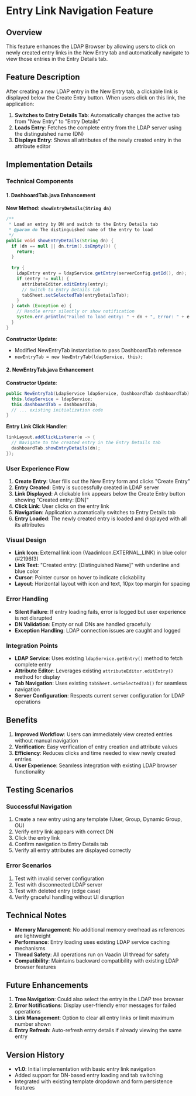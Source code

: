 # Entry Link Navigation Feature

## Overview
This feature enhances the LDAP Browser by allowing users to click on newly created entry links in the New Entry tab and automatically navigate to view those entries in the Entry Details tab.

## Feature Description
After creating a new LDAP entry in the New Entry tab, a clickable link is displayed below the Create Entry button. When users click on this link, the application:

1. **Switches to Entry Details Tab**: Automatically changes the active tab from "New Entry" to "Entry Details"
2. **Loads Entry**: Fetches the complete entry from the LDAP server using the distinguished name (DN)
3. **Displays Entry**: Shows all attributes of the newly created entry in the attribute editor

## Implementation Details

### Technical Components

#### 1. DashboardTab.java Enhancement
**New Method: `showEntryDetails(String dn)`**
```java
/**
 * Load an entry by DN and switch to the Entry Details tab
 * @param dn The distinguished name of the entry to load
 */
public void showEntryDetails(String dn) {
  if (dn == null || dn.trim().isEmpty()) {
    return;
  }
  
  try {
    LdapEntry entry = ldapService.getEntry(serverConfig.getId(), dn);
    if (entry != null) {
      attributeEditor.editEntry(entry);
      // Switch to Entry Details tab
      tabSheet.setSelectedTab(entryDetailsTab);
    }
  } catch (Exception e) {
    // Handle error silently or show notification
    System.err.println("Failed to load entry: " + dn + ", Error: " + e.getMessage());
  }
}
```

**Constructor Update**: 
- Modified NewEntryTab instantiation to pass DashboardTab reference
- `newEntryTab = new NewEntryTab(ldapService, this);`

#### 2. NewEntryTab.java Enhancement
**Constructor Update**:
```java
public NewEntryTab(LdapService ldapService, DashboardTab dashboardTab) {
  this.ldapService = ldapService;
  this.dashboardTab = dashboardTab;
  // ... existing initialization code
}
```

**Entry Link Click Handler**:
```java
linkLayout.addClickListener(e -> {
  // Navigate to the created entry in the Entry Details tab
  dashboardTab.showEntryDetails(dn);
});
```

### User Experience Flow

1. **Create Entry**: User fills out the New Entry form and clicks "Create Entry"
2. **Entry Created**: Entry is successfully created in LDAP server
3. **Link Displayed**: A clickable link appears below the Create Entry button showing "Created entry: [DN]"
4. **Click Link**: User clicks on the entry link
5. **Navigation**: Application automatically switches to Entry Details tab
6. **Entry Loaded**: The newly created entry is loaded and displayed with all its attributes

### Visual Design
- **Link Icon**: External link icon (VaadinIcon.EXTERNAL_LINK) in blue color (#2196f3)
- **Link Text**: "Created entry: [Distinguished Name]" with underline and blue color
- **Cursor**: Pointer cursor on hover to indicate clickability
- **Layout**: Horizontal layout with icon and text, 10px top margin for spacing

### Error Handling
- **Silent Failure**: If entry loading fails, error is logged but user experience is not disrupted
- **DN Validation**: Empty or null DNs are handled gracefully
- **Exception Handling**: LDAP connection issues are caught and logged

### Integration Points
- **LDAP Service**: Uses existing `ldapService.getEntry()` method to fetch complete entry
- **Attribute Editor**: Leverages existing `attributeEditor.editEntry()` method for display
- **Tab Navigation**: Uses existing `tabSheet.setSelectedTab()` for seamless navigation
- **Server Configuration**: Respects current server configuration for LDAP operations

## Benefits

1. **Improved Workflow**: Users can immediately view created entries without manual navigation
2. **Verification**: Easy verification of entry creation and attribute values
3. **Efficiency**: Reduces clicks and time needed to view newly created entries
4. **User Experience**: Seamless integration with existing LDAP browser functionality

## Testing Scenarios

### Successful Navigation
1. Create a new entry using any template (User, Group, Dynamic Group, OU)
2. Verify entry link appears with correct DN
3. Click the entry link
4. Confirm navigation to Entry Details tab
5. Verify all entry attributes are displayed correctly

### Error Scenarios
1. Test with invalid server configuration
2. Test with disconnected LDAP server
3. Test with deleted entry (edge case)
4. Verify graceful handling without UI disruption

## Technical Notes

- **Memory Management**: No additional memory overhead as references are lightweight
- **Performance**: Entry loading uses existing LDAP service caching mechanisms
- **Thread Safety**: All operations run on Vaadin UI thread for safety
- **Compatibility**: Maintains backward compatibility with existing LDAP browser features

## Future Enhancements

1. **Tree Navigation**: Could also select the entry in the LDAP tree browser
2. **Error Notifications**: Display user-friendly error messages for failed operations
3. **Link Management**: Option to clear all entry links or limit maximum number shown
4. **Entry Refresh**: Auto-refresh entry details if already viewing the same entry

## Version History
- **v1.0**: Initial implementation with basic entry link navigation
- Added support for DN-based entry loading and tab switching
- Integrated with existing template dropdown and form persistence features
